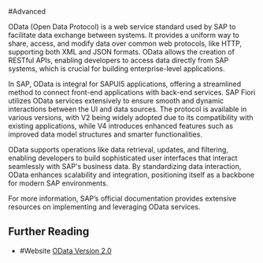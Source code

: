 #Advanced 

OData (Open Data Protocol) is a web service standard used by SAP to facilitate data exchange between systems. It provides a uniform way to share, access, and modify data over common web protocols, like HTTP, supporting both XML and JSON formats. OData allows the creation of RESTful APIs, enabling developers to access data directly from SAP systems, which is crucial for building enterprise-level applications.

In SAP, OData is integral for SAPUI5 applications, offering a streamlined method to connect front-end applications with back-end services. SAP Fiori utilizes OData services extensively to ensure smooth and dynamic interactions between the UI and data sources. The protocol is available in various versions, with V2 being widely adopted due to its compatibility with existing applications, while V4 introduces enhanced features such as improved data model structures and smarter functionalities.

OData supports operations like data retrieval, updates, and filtering, enabling developers to build sophisticated user interfaces that interact seamlessly with SAP's business data. By standardizing data interaction, OData enhances scalability and integration, positioning itself as a backbone for modern SAP environments.

For more information, SAP’s official documentation provides extensive resources on implementing and leveraging OData services.
## Further Reading

- #Website [OData Version 2.0](https://www.odata.org/documentation/odata-version-2-0/)